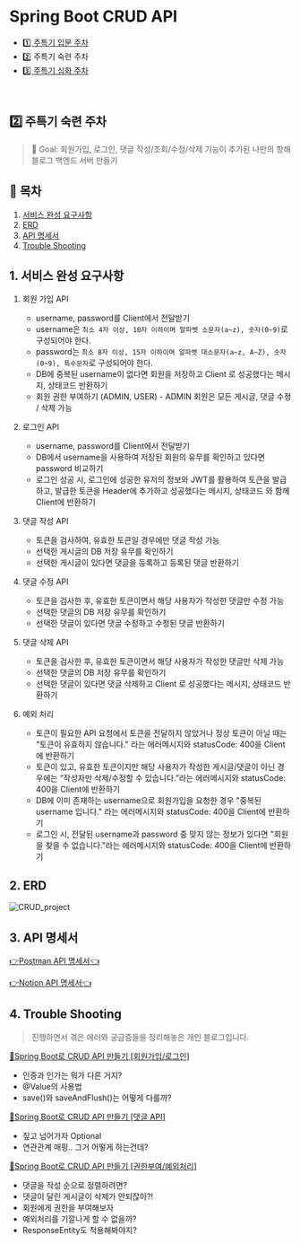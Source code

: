 
# Spring Boot CRUD API

 - [1️⃣ 주특기 입문 주차](https://github.com/eunsol-an/spring-boot-crud/tree/1week)
 - 2️⃣ 주특기 숙련 주차
 - [3️⃣ 주특기 심화 주차](https://github.com/eunsol-an/spring-boot-crud/tree/3week)
<br>

## 2️⃣ 주특기 숙련 주차
> 🚩 Goal: 회원가입, 로그인, 댓글 작성/조회/수정/삭제 기능이 추가된 나만의 항해 블로그 백엔드 서버 만들기

## 📝 목차
1. [서비스 완성 요구사항](#1-서비스-완성-요구사항)
2. [ERD](#2-ERD)
3. [API 명세서](#3-API-명세서)
4. [Trouble Shooting](#4-Trouble-Shooting)

## 1. 서비스 완성 요구사항

1.  회원 가입 API
    
    -   username, password를 Client에서 전달받기
    -   username은 `최소 4자 이상, 10자 이하이며 알파벳 소문자(a~z), 숫자(0~9)`로 구성되어야 한다.
    -   password는 `최소 8자 이상, 15자 이하이며 알파벳 대소문자(a~z, A~Z), 숫자(0~9), 특수문자`로 구성되어야 한다.
    -   DB에 중복된 username이 없다면 회원을 저장하고 Client 로 성공했다는 메시지, 상태코드 반환하기
    -   회원 권한 부여하기 (ADMIN, USER) - ADMIN 회원은 모든 게시글, 댓글 수정 / 삭제 가능

2.  로그인 API
    
    -   username, password를 Client에서 전달받기
    -   DB에서 username을 사용하여 저장된 회원의 유무를 확인하고 있다면 password 비교하기
    -   로그인 성공 시, 로그인에 성공한 유저의 정보와 JWT를 활용하여 토큰을 발급하고, 발급한 토큰을 Header에 추가하고 성공했다는 메시지, 상태코드 와 함께 Client에 반환하기
3.  댓글 작성 API
    
    -   토큰을 검사하여, 유효한 토큰일 경우에만 댓글 작성 가능
    -   선택한 게시글의 DB 저장 유무를 확인하기
    -   선택한 게시글이 있다면 댓글을 등록하고 등록된 댓글 반환하기
4.  댓글 수정 API
    
    -   토큰을 검사한 후, 유효한 토큰이면서 해당 사용자가 작성한 댓글만 수정 가능
    -   선택한 댓글의 DB 저장 유무를 확인하기
    -   선택한 댓글이 있다면 댓글 수정하고 수정된 댓글 반환하기
5.  댓글 삭제 API
    
    -   토큰을 검사한 후, 유효한 토큰이면서 해당 사용자가 작성한 댓글만 삭제 가능
    -   선택한 댓글의 DB 저장 유무를 확인하기
    -   선택한 댓글이 있다면 댓글 삭제하고 Client 로 성공했다는 메시지, 상태코드 반환하기
6.  예외 처리
    
    -   토큰이 필요한 API 요청에서 토큰을 전달하지 않았거나 정상 토큰이 아닐 때는 "토큰이 유효하지 않습니다." 라는 에러메시지와 statusCode: 400을 Client에 반환하기
    -   토큰이 있고, 유효한 토큰이지만 해당 사용자가 작성한 게시글/댓글이 아닌 경우에는 “작성자만 삭제/수정할 수 있습니다.”라는 에러메시지와 statusCode: 400을 Client에 반환하기
    -   DB에 이미 존재하는 username으로 회원가입을 요청한 경우 "중복된 username 입니다." 라는 에러메시지와 statusCode: 400을 Client에 반환하기
    -   로그인 시, 전달된 username과 password 중 맞지 않는 정보가 있다면 "회원을 찾을 수 없습니다."라는 에러메시지와 statusCode: 400을 Client에 반환하기


## 2. ERD
![CRUD_project](https://user-images.githubusercontent.com/87196958/206372026-378bc05c-7d1c-4558-a826-e89f17ea8114.png)


## 3. API 명세서

[👉Postman API 명세서👈](https://documenter.getpostman.com/view/24640515/2s8YzQXPma)

[👉Notion API 명세서👈](https://eunsolan.notion.site/07076902016d4124848a7ef9251567ae?v=943fe4a9488c49c2aa592d10cdf2a803)

## 4. Trouble Shooting

> 진행하면서 겪은 에러와 궁금증들을 정리해놓은 개인 블로그입니다.

[🌱Spring Boot로 CRUD API 만들기 [회원가입/로그인]](https://oneul-losnue.tistory.com/270)
- 인증과 인가는 뭐가 다른 거지?
- @Value의 사용법
- save()와 saveAndFlush()는 어떻게 다를까?

[🌱Spring Boot로 CRUD API 만들기 [댓글 API]](https://oneul-losnue.tistory.com/271)
- 짚고 넘어가자 Optional
- 연관관계 매핑.. 그거 어떻게 하는건데?

[🌱Spring Boot로 CRUD API 만들기 [권한부여/예외처리]](https://oneul-losnue.tistory.com/274)
- 댓글을 작성 순으로 정렬하려면?
- 댓글이 달린 게시글이 삭제가 안되잖아?!
- 회원에게 권한을 부여해보자
- 예외처리를 기깔나게 할 수 없을까?
- ResponseEntity도 적용해봐야지?
